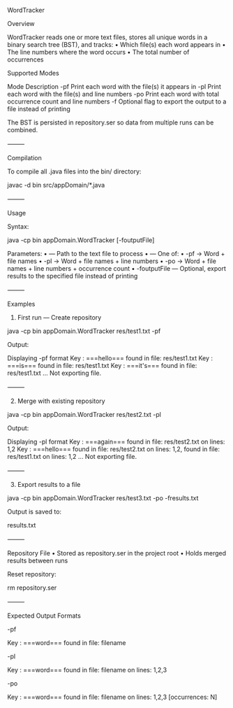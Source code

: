 WordTracker

Overview

WordTracker reads one or more text files, stores all unique words in a binary search tree (BST), and tracks:
	•	Which file(s) each word appears in
	•	The line numbers where the word occurs
	•	The total number of occurrences

Supported Modes

Mode	Description
-pf	Print each word with the file(s) it appears in
-pl	Print each word with the file(s) and line numbers
-po	Print each word with total occurrence count and line numbers
-f<filename>	Optional flag to export the output to a file instead of printing

The BST is persisted in repository.ser so data from multiple runs can be combined.

⸻

Compilation

To compile all .java files into the bin/ directory:

javac -d bin src/appDomain/*.java


⸻

Usage

Syntax:

java -cp bin appDomain.WordTracker <inputFile> <mode> [-foutputFile]

Parameters:
	•	<inputFile> — Path to the text file to process
	•	<mode> — One of:
	•	-pf → Word + file names
	•	-pl → Word + file names + line numbers
	•	-po → Word + file names + line numbers + occurrence count
	•	-foutputFile — Optional, export results to the specified file instead of printing

⸻

Examples

1. First run — Create repository

java -cp bin appDomain.WordTracker res/test1.txt -pf

Output:

Displaying -pf format
Key : ===hello=== found in file: res/test1.txt
Key : ===is=== found in file: res/test1.txt
Key : ===it's=== found in file: res/test1.txt
...
Not exporting file.


⸻

2. Merge with existing repository

java -cp bin appDomain.WordTracker res/test2.txt -pl

Output:

Displaying -pl format
Key : ===again=== found in file: res/test2.txt on lines: 1,2
Key : ===hello=== found in file: res/test2.txt on lines: 1,2, found in file: res/test1.txt on lines: 1,2
...
Not exporting file.


⸻

3. Export results to a file

java -cp bin appDomain.WordTracker res/test3.txt -po -fresults.txt

Output is saved to:

results.txt


⸻

Repository File
	•	Stored as repository.ser in the project root
	•	Holds merged results between runs

Reset repository:

rm repository.ser


⸻

Expected Output Formats

-pf

Key : ===word=== found in file: filename

-pl

Key : ===word=== found in file: filename on lines: 1,2,3

-po

Key : ===word=== found in file: filename on lines: 1,2,3 [occurrences: N]

